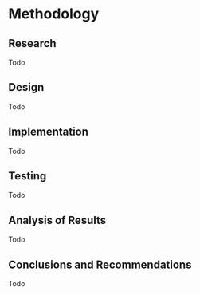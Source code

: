 # Methodology

## Research

Todo

## Design

Todo

## Implementation

Todo

## Testing

Todo

## Analysis of Results

Todo

## Conclusions and Recommendations

Todo



